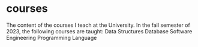# courses
The content of the courses I teach at the University.
In the fall semester of 2023, the following courses are taught:
Data Structures
Database
Software Engineering
Programming Language
